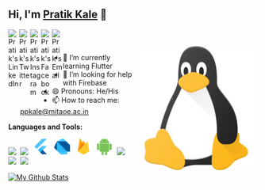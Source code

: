 ## Hi, I'm [Pratik Kale](https://www.linkedin.com/in/pratik-kale135) 👋
<b></b>

<a href="https://www.linkedin.com/in/pratik-kale135">
  <img align="left" alt="Pratik's LinkedIn" width="22px" src="https://www.flaticon.com/svg/vstatic/svg/174/174857.svg?token=exp=1618764790~hmac=cfbc8003c7fb0dc6228c0cd1a76aad98" />
</a>

<a href="https://twitter.com/Pratik_kale135">
  <img align="left" alt="Pratik's Twitter" width="22px" src="https://www.flaticon.com/svg/vstatic/svg/733/733579.svg?token=exp=1619091037~hmac=700137cd111eaf4373f98f2e5e447c87" />
</a>

<a href="https://instagram.com/prato.grapher">
  <img align="left" alt="Pratik's Instagram" width="22px" src="https://www.flaticon.com/svg/vstatic/svg/2111/2111463.svg?token=exp=1618765265~hmac=23727270ad45740e7bf72e7ad92fba05" />
</a>

<a href="https://www.facebook.com/people/Pratik-Kale/100037021086436/">
  <img align="left" alt="Pratik's Facebook" width="22px" src="https://www.flaticon.com/svg/vstatic/svg/145/145802.svg?token=exp=1619704595~hmac=dbed48a6637735e75cfb1454e5838255" />
</a>


<a href="mailto:ppkale@mitaoe.ac.in">
  <img align="left" alt="Pratik's Email" width="22px" src="https://www.flaticon.com/svg/vstatic/svg/732/732200.svg?token=exp=1618849262~hmac=01f1f7e71ba37dc5765ca8747fd39215" />
</a>

<br/>
<br/>

<img align ="right" src = "https://github.com/pratik-kale20/pratik-kale20/blob/main/linux.png" width="250" height="250">

- 🌱 I’m currently learning Flutter
- 🤔 I’m looking for help with Firebase
- 😄 Pronouns: He/His
- 📫 How to reach me: ppkale@mitaoe.ac.in

**Languages and Tools:**

<img height="35" src="https://www.flaticon.com/svg/vstatic/svg/174/174854.svg?token=exp=1618851019~hmac=bb0a5e8b46614de0103b38cc96b69435">&nbsp;
<img height="35" src="https://www.flaticon.com/svg/vstatic/svg/732/732190.svg?token=exp=1618850031~hmac=3a0b8c7e6259d8e288c51b3d48f01599">&nbsp;
<img height="35" src="https://raw.githubusercontent.com/github/explore/80688e429a7d4ef2fca1e82350fe8e3517d3494d/topics/flutter/flutter.png">&nbsp;
<img height="35" src="https://raw.githubusercontent.com/github/explore/80688e429a7d4ef2fca1e82350fe8e3517d3494d/topics/dart/dart.png">&nbsp;
<img height="35" src="https://raw.githubusercontent.com/github/explore/80688e429a7d4ef2fca1e82350fe8e3517d3494d/topics/firebase/firebase.png">&nbsp;
<img height="35" src="https://raw.githubusercontent.com/github/explore/80688e429a7d4ef2fca1e82350fe8e3517d3494d/topics/android/android.png">&nbsp;
<img height="35" src="https://upload.wikimedia.org/wikipedia/commons/3/3f/Git_icon.svg">&nbsp;
<img height="35" src="https://raw.githubusercontent.com/isocpp/logos/master/cpp_logo.png">&nbsp;
<img height="35" src="https://cdn4.iconfinder.com/data/icons/logos-and-brands/512/267_Python_logo-512.png">&nbsp;


[![My Github Stats](https://github-readme-stats.vercel.app/api?username=pratik-kale20&theme=midnight-purple&show_icons=true&include_all_commits=true&count_private=true)](https://github-readme-stats.vercel.app/api?username=pratik-kale20&theme=midnight-purple&include_all_commits=true&count_private=true)


<!--
**pratik-kale20/pratik-kale20** is a ✨ _special_ ✨ repository because its `README.md` (this file) appears on your GitHub profile.

Here are some ideas to get you started:

- 🔭 I’m currently working on ...
- 🌱 I’m currently learning ...
- 👯 I’m looking to collaborate on ...
- 🤔 I’m looking for help with ...
- 💬 Ask me about ...
- 📫 How to reach me: ...
- 😄 Pronouns: ...
- ⚡ Fun fact: ...
-->
